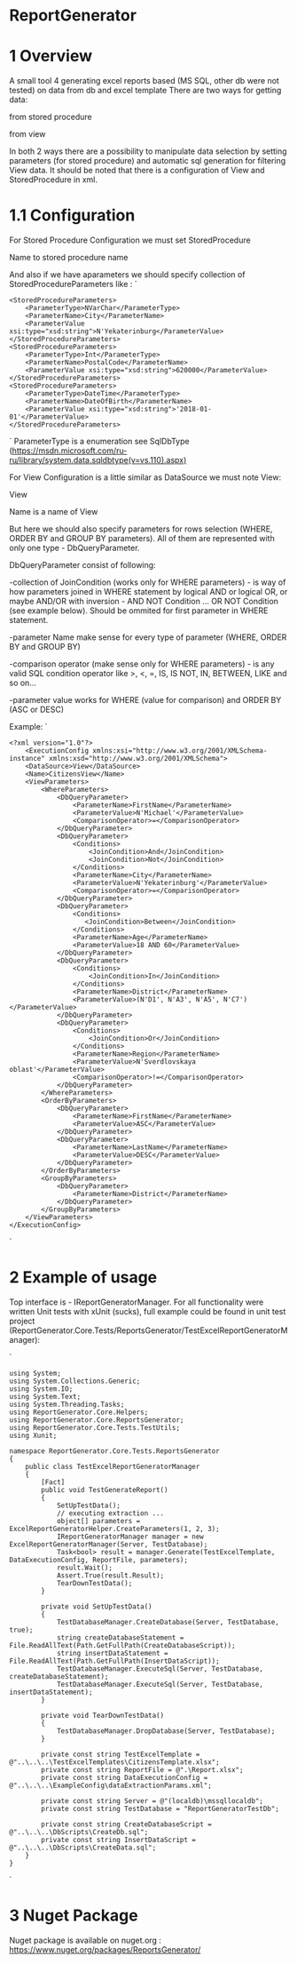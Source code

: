 # ReportGenerator
# 1 Overview
A small tool 4 generating excel reports based (MS SQL, other db were not tested) on data from db and excel template
There are two ways for getting data:

from stored procedure

from view

In both 2 ways there are a possibility to manipulate data selection by setting parameters (for stored procedure) and automatic sql generation for filtering View data.
It should be noted that there is a configuration of View and StoredProcedure in xml.

# 1.1 Configuration
For Stored Procedure Configuration we must set <DataSource>StoredProcedure</DataSource>

Name to stored procedure name

And also if we have aparameters we should specify collection of StoredProcedureParameters like :
`

    <StoredProcedureParameters>
        <ParameterType>NVarChar</ParameterType>
        <ParameterName>City</ParameterName>
        <ParameterValue xsi:type="xsd:string">N'Yekaterinburg</ParameterValue>
    </StoredProcedureParameters>
    <StoredProcedureParameters>
        <ParameterType>Int</ParameterType>
        <ParameterName>PostalCode</ParameterName>
        <ParameterValue xsi:type="xsd:string">620000</ParameterValue>
    </StoredProcedureParameters>
    <StoredProcedureParameters>
        <ParameterType>DateTime</ParameterType>
        <ParameterName>DateOfBirth</ParameterName>
        <ParameterValue xsi:type="xsd:string">'2018-01-01'</ParameterValue>
    </StoredProcedureParameters>
  `
ParameterType is a enumeration see SqlDbType (https://msdn.microsoft.com/ru-ru/library/system.data.sqldbtype(v=vs.110).aspx)

For View Configuration is a little similar as DataSource we must note View:

<DataSource>View</DataSource>

Name is a name of View

But here we should also specify parameters for rows selection (WHERE, ORDER BY and GROUP BY parameters). All of them are represented with only one type - DbQueryParameter.

DbQueryParameter consist of following:

-collection of JoinCondition (works only for WHERE parameters) - is way of how parameters joined in WHERE statement by logical AND or logical OR, or maybe AND/OR with inversion - AND NOT Condition ... OR NOT Condition (see example below). Should be ommited for first parameter in WHERE statement.

-parameter Name make sense for every type of parameter (WHERE, ORDER BY and GROUP BY)

-comparison operator (make sense only for WHERE parameters) - is any valid SQL condition operator like >, <, =, IS, IS NOT, IN, BETWEEN, LIKE and so on...

-parameter value works for WHERE (value for comparison) and ORDER BY (ASC or DESC)

Example:
`

    <?xml version="1.0"?>
        <ExecutionConfig xmlns:xsi="http://www.w3.org/2001/XMLSchema-instance" xmlns:xsd="http://www.w3.org/2001/XMLSchema">
        <DataSource>View</DataSource>
        <Name>CitizensView</Name>
        <ViewParameters>
            <WhereParameters>
                <DbQueryParameter>
                    <ParameterName>FirstName</ParameterName>
                    <ParameterValue>N'Michael'</ParameterValue>
                    <ComparisonOperator>=</ComparisonOperator>
                </DbQueryParameter>
                <DbQueryParameter>
                    <Conditions>
                        <JoinCondition>And</JoinCondition>
                        <JoinCondition>Not</JoinCondition>
                    </Conditions>
                    <ParameterName>City</ParameterName>
                    <ParameterValue>N'Yekaterinburg'</ParameterValue>
                    <ComparisonOperator>=</ComparisonOperator>
                </DbQueryParameter>
                <DbQueryParameter>
                    <Conditions>
                       <JoinCondition>Between</JoinCondition>
                    </Conditions>
                    <ParameterName>Age</ParameterName>
                    <ParameterValue>18 AND 60</ParameterValue>
                </DbQueryParameter>
                <DbQueryParameter>
                    <Conditions>
                        <JoinCondition>In</JoinCondition>
                    </Conditions>
                    <ParameterName>District</ParameterName>
                    <ParameterValue>(N'D1', N'A3', N'A5', N'C7')</ParameterValue>
                </DbQueryParameter>
                <DbQueryParameter>
                    <Conditions>
                        <JoinCondition>Or</JoinCondition>
                    </Conditions>
                    <ParameterName>Region</ParameterName>
                    <ParameterValue>N'Sverdlovskaya oblast'</ParameterValue>
                    <ComparisonOperator>!=</ComparisonOperator>
                </DbQueryParameter>
            </WhereParameters>
            <OrderByParameters>
                <DbQueryParameter>
                    <ParameterName>FirstName</ParameterName>
                    <ParameterValue>ASC</ParameterValue>
                </DbQueryParameter>
                <DbQueryParameter>
                    <ParameterName>LastName</ParameterName>
                    <ParameterValue>DESC</ParameterValue>
                </DbQueryParameter>
            </OrderByParameters>
            <GroupByParameters>
                <DbQueryParameter>
                    <ParameterName>District</ParameterName>
                </DbQueryParameter>
            </GroupByParameters>
        </ViewParameters>
    </ExecutionConfig>
`

# 2 Example of usage
Top interface is - IReportGeneratorManager.
For all functionality were written Unit tests with xUnit (sucks), full example could be found in unit test project (ReportGenerator.Core.Tests/ReportsGenerator/TestExcelReportGeneratorManager):

`

    using System;
    using System.Collections.Generic;
    using System.IO;
    using System.Text;
    using System.Threading.Tasks;
    using ReportGenerator.Core.Helpers;
    using ReportGenerator.Core.ReportsGenerator;
    using ReportGenerator.Core.Tests.TestUtils;
    using Xunit;

    namespace ReportGenerator.Core.Tests.ReportsGenerator
    {
        public class TestExcelReportGeneratorManager
        {
            [Fact]
            public void TestGenerateReport()
            {
                SetUpTestData();
                // executing extraction ...
                object[] parameters = ExcelReportGeneratorHelper.CreateParameters(1, 2, 3);
                IReportGeneratorManager manager = new ExcelReportGeneratorManager(Server, TestDatabase);
                Task<bool> result = manager.Generate(TestExcelTemplate, DataExecutionConfig, ReportFile, parameters);
                result.Wait();
                Assert.True(result.Result);
                TearDownTestData();
            }

            private void SetUpTestData()
            {
                TestDatabaseManager.CreateDatabase(Server, TestDatabase, true);
                string createDatabaseStatement = File.ReadAllText(Path.GetFullPath(CreateDatabaseScript));
                string insertDataStatement = File.ReadAllText(Path.GetFullPath(InsertDataScript));
                TestDatabaseManager.ExecuteSql(Server, TestDatabase, createDatabaseStatement);
                TestDatabaseManager.ExecuteSql(Server, TestDatabase, insertDataStatement);
            }

            private void TearDownTestData()
            {
                TestDatabaseManager.DropDatabase(Server, TestDatabase);
            }

            private const string TestExcelTemplate = @"..\..\..\TestExcelTemplates\CitizensTemplate.xlsx";
            private const string ReportFile = @".\Report.xlsx";
            private const string DataExecutionConfig = @"..\..\..\ExampleConfig\dataExtractionParams.xml";

            private const string Server = @"(localdb)\mssqllocaldb";
            private const string TestDatabase = "ReportGeneratorTestDb";

            private const string CreateDatabaseScript = @"..\..\..\DbScripts\CreateDb.sql";
            private const string InsertDataScript = @"..\..\..\DbScripts\CreateData.sql";
        }
    }
  `
  # 3 Nuget Package
  Nuget package is available on nuget.org : https://www.nuget.org/packages/ReportsGenerator/
